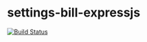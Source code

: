 # settings-bill-expressjs

[![Build Status](https://travis-ci.org/FidelDhlamini/settings-bill-expressjs.svg?branch=master)](https://travis-ci.org/FidelDhlamini/settings-bill-expressjs)
